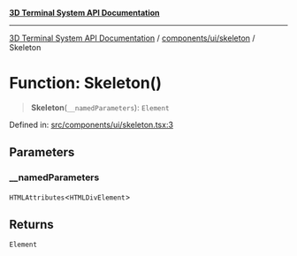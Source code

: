 [**3D Terminal System API Documentation**](../../../../README.md)

***

[3D Terminal System API Documentation](../../../../README.md) / [components/ui/skeleton](../README.md) / Skeleton

# Function: Skeleton()

> **Skeleton**(`__namedParameters`): `Element`

Defined in: [src/components/ui/skeleton.tsx:3](https://github.com/Dicommunitas/ThreeJS_Terminal_3D/blob/824631c882bd29351bc730ad23d22c22cce24127/src/components/ui/skeleton.tsx#L3)

## Parameters

### \_\_namedParameters

`HTMLAttributes`\<`HTMLDivElement`\>

## Returns

`Element`

